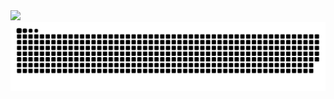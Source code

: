 <img src="https://myreadme.vercel.app/api/embed/plzDontT0uchMe?panels=userstatistics,toprepositories,toplanguages,commitgraph,userwelcome" />
<img src="https://raw.githubusercontent.com/plzDontT0uchMe/plzDontT0uchMe/output/github-contribution-grid-snake.svg" />
